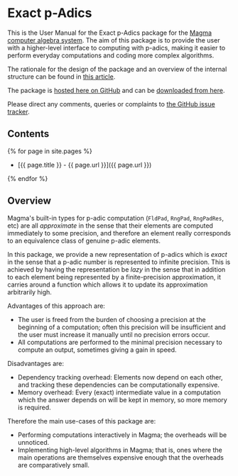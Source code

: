 ---
---

# Exact p-Adics

This is the User Manual for the Exact p-Adics package for the [Magma computer algebra system](http://magma.maths.usyd.edu.au/magma). The aim of this package is to provide the user with a higher-level interface to computing with p-adics, making it easier to perform everyday computations and coding more complex algorithms.

The rationale for the design of the package and an overview of the internal structure can be found in [this article](http://arxiv.org/my-article).

The package is [hosted here on GitHub](https://github.com/cjdoris/ExactpAdics) and can be [downloaded from here](https://github.com/cjdoris/ExactpAdics/releases).

Please direct any comments, queries or complaints to [the GitHub issue tracker](https://github.com/cjdoris/ExactpAdics/issues).

## Contents

{% for page in site.pages %}

* [{{ page.title }} - {{ page.url }}]({{ page.url }})

{% endfor %}

## Overview

Magma's built-in types for p-adic computation (`FldPad`, `RngPad`, `RngPadRes`, etc) are all *approximate* in the sense that their elements are computed immediately to some precision, and therefore an element really corresponds to an equivalence class of genuine p-adic elements.

In this package, we provide a new representation of p-adics which is *exact* in the sense that a p-adic number is represented to infinite precision. This is achieved by having the representation be *lazy* in the sense that in addition to each element being represented by a finite-precision approximation, it carries around a function which allows it to update its approximation arbitrarily high.

Advantages of this approach are:

* The user is freed from the burden of choosing a precision at the beginning of a computation; often this precision will be insufficient and the user must increase it manually until no precision errors occur.
* All computations are performed to the minimal precision necessary to compute an output, sometimes giving a gain in speed.

Disadvantages are:

* Dependency tracking overhead: Elements now depend on each other, and tracking these dependencies can be computationally expensive.
* Memory overhead: Every (exact) intermediate value in a computation which the answer depends on will be kept in memory, so more memory is required.

Therefore the main use-cases of this package are:

* Performing computations interactively in Magma; the overheads will be unnoticed.
* Implementing high-level algorithms in Magma; that is, ones where the main operations are themselves expensive enough that the overheads are comparatively small.


